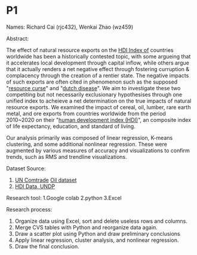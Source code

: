 # P1
Names: Richard Cai (rjc432), Wenkai Zhao (wz459)

Abstract:

The effect of natural resource exports on the [HDI Index of](https://hdr.undp.org/data-center/human-development-index#/indicies/HDI) countries worldwide has been a historically contested topic, with some argueing that it accelerates local development through capital inflow, while others argue that it actually renders a net negative effect through fostering curruption & complacency through the creation of a rentier state. The negative impacts of such exports are often cited in phenomenon such as the supposed "[resource curse](https://wikipedia.org/wiki/resource_curse)" and "[dutch disease](https://wikipedia.org/wiki/dutch_disease)". We aim to investigate these two competiting but not necessarily exclusionary hypothesises through one unified index to acheieve a net determination on the true impacts of natural resource exports. We examined the impact of cereal, oil, lumber, rare earth metal, and ore exports from countries worldwide from the period 2010~2020 on their "[human development index (HDI)](https://hdr.undp.org/data-center/human-development-index#/indicies/HDI)", an composite index of life expectancy, education, and standard of living.

Our analysis primarily was composed of linear regression, K-means clustering, and some additional nonlinear regression. These were augmented by various measures of accuracy and visualizations to confirm trends, such as RMS and trendline visualizations.

Dataset Source:
1. [UN Comtrade](https://comtradeplus.un.org)
[Oil dataset](https://comtradeplus.un.org/TradeFlow?Frequency=A&Flows=X&CommodityCodes=2709&Partners=0&Reporters=all&period=all&AggregateBy=none&BreakdownMode=plus)
2. [HDI Data, UNDP](https://hdr.undp.org/sites/default/files/2023-24_HDR/HDR23-24_Composite_indices_complete_time_series.csv)

Research tool:
1.Google colab
2.python
3.Excel

Research process:
1. Organize data using Excel, sort and delete useless rows and columns.
2. Merge CVS tables with Python and reorganize data again.
3. Draw a scatter plot using Python and draw preliminary conclusions
4. Apply linear regression, cluster analysis, and nonlinear regression.
5. Draw the final conclusion.
